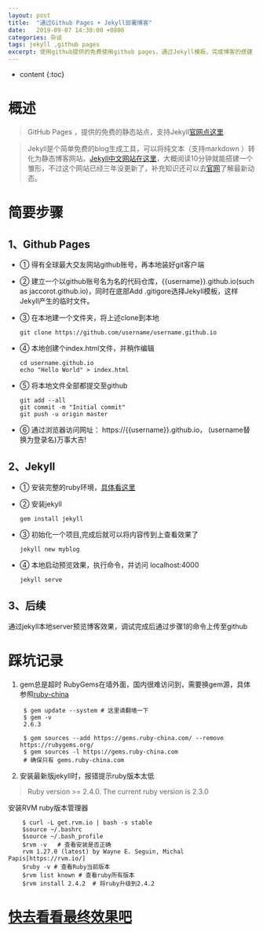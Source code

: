 ```yaml
---
layout: post
title:  "通过Github Pages + Jekyll部署博客"
date:   2019-09-07 14:30:00 +0800
categories: 杂谈
tags: jekyll ,github pages
excerpt: 使用github提供的免费使用github pages，通过Jekyll模板，完成博客的搭建
---
```

* content
{:toc}

# 概述
>  GitHub Pages ，提供的免费的静态站点，支持Jekyll[官网点这里](https://pages.github.com/)

> Jekyll是个简单免费的blog生成工具，可以将纯文本（支持markdown
> ）转化为静态博客网站。[Jekyll中文网站在这里](http://jekyllcn.com/)，大概阅读10分钟就能搭建一个雏形，不过这个网站已经三年没更新了，补充知识还可以去[官网](https://jekyllrb.com/)了解最新动态。



# 简要步骤
## 1、Github Pages

* ① 得有全球最大交友网站github账号，再本地装好git客户端

* ② 建立一个以github账号名为名的代码仓库，\{\{username\}\}.github.io(such as jaccorot.github.io)，同时在底部Add .gitigore选择Jekyll模板，这样Jekyll产生的临时文件。

* ③ 在本地建一个文件夹，将上述clone到本地

      git clone https://github.com/username/username.github.io

* ④ 本地创建个index.html文件，并稍作编辑

      cd username.github.io
      echo "Hello World" > index.html

* ⑤ 将本地文件全部都提交至github

      git add --all
      git commit -m "Initial commit"
      git push -u origin master

* ⑥ 通过浏览器访问网址： https://\{\{username\}\}.github.io， (username替换为登录名)万事大吉!

## 2、Jekyll
* ① 安装完整的ruby环境，[具体看这里](https://jekyllrb.com/docs/installation/)
* ② 安装jekyll

      gem install jekyll
* ③ 初始化一个项目,完成后就可以将内容传到上查看效果了

      jekyll new myblog

* ④ 本地启动预览效果，执行命令，并访问  localhost:4000
     
      jekyll serve 

## 3、后续
通过jekyll本地server预览博客效果，调试完成后通过步骤1的命令上传至github

# 踩坑记录
1. gem总是超时
RubyGems在墙外面，国内很难访问到，需要换gem源，具体参照[ruby-china](https://gems.ruby-china.com/)
    
        $ gem update --system # 这里请翻墙一下
        $ gem -v
        2.6.3

        $ gem sources --add https://gems.ruby-china.com/ --remove https://rubygems.org/
        $ gem sources -l https://gems.ruby-china.com
        # 确保只有 gems.ruby-china.com

2. 安装最新版jekyll时，报错提示ruby版本太低   
>  Ruby version >= 2.4.0. The current ruby version is 2.3.0

安装RVM ruby版本管理器

        $ curl -L get.rvm.io | bash -s stable
        $source ~/.bashrc
        $source ~/.bash_profile 
        $rvm -v   # 查看安装是否正确
        rvm 1.27.0 (latest) by Wayne E. Seguin, Michal Papis[https://rvm.io/]
        $ruby -v # 查看Ruby当前版本
        $rvm list known # 查看ruby所有版本
        $rvm install 2.4.2  # 将ruby升级到2.4.2


# [快去看看最终效果吧](http://jaccorot.github.io)